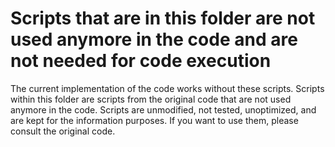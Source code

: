 # Scripts that are in this folder are not used anymore in the code and are not needed for code execution

The current implementation of the code works without these scripts.
Scripts within this folder are scripts from the original code that are not used anymore in the code.
Scripts are unmodified, not tested, unoptimized, and are kept for the information purposes.
If you want to use them, please consult the original code.

